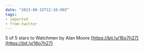 ```yaml
---
date: "2013-08-15T12:16:00Z"
tags:
- imported
- from-twitter
---
```

5 of 5 stars to Watchmen by Alan Moore [https://bit.ly/16o7h27](https://bit.ly/16o7h27)
